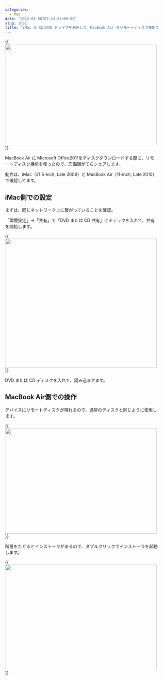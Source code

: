 ```yaml
---
categories:
  - Mac
date: "2012-01-06T07:24:24+09:00"
slug: 1862
title: "iMac の CD/DVD ドライブを利用して、MacBook Air のリモートディスク機能で CD/DVD を共有する"
---
```


{{<img alt="" src="/images/2012/01/1862_1.jpg" width="500" height="332">}}

MacBook Air に Microsoft Office2011をディスクダウンロードする際に、リモートディスク機能を使ったので、忘備録がてらシェアします。

動作は、iMac（21.5-inch, Late 2009）と MacBook Air（11-inch, Late 2010）で確認してます。

## iMac側での設定

まずは、同じネットワーク上に繋がっていることを確認。

「環境設定」→「共有」で「DVD または CD 共有」にチェックを入れて、共有を開始します。

{{<img alt="" src="/images/2012/01/1862_2.png" width="500" height="423">}}

DVD または CD ディスクを入れて、読み込ませます。

## MacBook Air側での操作

デバイスにリモートディスクが現れるので、通常のディスクと同じように使用します。

{{<img alt="" src="/images/2012/01/1862_3.png" width="500" height="346">}}

階層をたどるとインストーラがあるので、ダブルクリックでインストーラを起動します。

{{<img alt="" src="/images/2012/01/1862_4.png" width="500" height="346">}}
